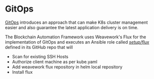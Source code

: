 # **GitOps** 

[GitOps](https://www.weave.works/technologies/gitops/) introduces an approach that can make K8s cluster management easier and also guarantee the latest application delivery is on time.

The Blockchain Automation Framework uses Weavework's Flux for the implementation of GitOps and executes an Ansible role called [*setup/flux*](https://github.com/hyperledger-labs/blockchain-automation-framework/tree/master/platforms/shared/configuration/roles) defined in its GitHub repo that will

* Scan for existing SSH Hosts
* Authorize client machine as per kube.yaml
* Add weavework flux repository in helm local repository
* Install flux
